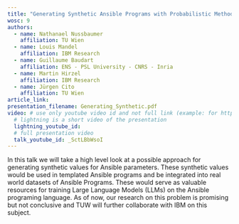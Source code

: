 ```yaml
---
title: "Generating Synthetic Ansible Programs with Probabilistic Methods"
wosc: 9
authors:
  - name: Nathanael Nussbaumer
    affiliation: TU Wien
  - name: Louis Mandel 
    affiliation: IBM Research
  - name: Guillaume Baudart
    affiliation: ENS - PSL University - CNRS - Inria
  - name: Martin Hirzel
    affiliation: IBM Research
  - name: Jürgen Cito
    affiliation: TU Wien
article_link: 
presentation_filename: Generating_Synthetic.pdf
video: # use only youtube video id and not full link (example: for https://www.youtube.com/watch?v=xcJtL7QggTI, id is xcJtL7QggTI)
  # lightning is a short video of the presentation
  lightning_youtube_id: 
  # full presentation video
  talk_youtube_id: _SctLBbWsoI
---
```


In this talk we will take a high level look at a possible approach for generating synthetic values for Ansible parameters. These synthetic values would be used in templated Ansible programs and be integrated into real world datasets of Ansible Programs. These would serve as valuable resources for training Large Language Models (LLMs) on the Ansible programing language. As of now, our research on this problem is promising but not conclusive and TUW will further collaborate with IBM on this subject.	